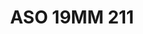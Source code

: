 ---
title: ASO 19MM 211
date: 
draft: false

# descripcion
description : Anillo de plata 925.

materials: Plata 926

color: 

dimensions: 19mm diámetro

code: 05-23-1600

type: "Anillos"

categories: []

price: $5.360,00

price_eftvo: $4.560,00

# Images
# first image will be shown in the product page
images:
  # - image: "images/path_to_image"
  # La ubicacion de las imagenes es imagenes/Anillos/Anillos.Solo Plata/05-23-1600-aso-19mm-211
  - image: "./images/anillos/solo_plata/05-23-1600-aso-19mm-211.jpg"
---
